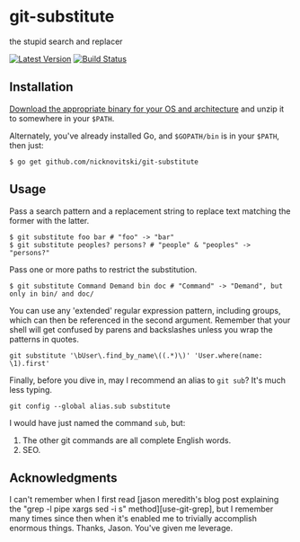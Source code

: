 git-substitute
==============

the stupid search and replacer

[![Latest Version](https://img.shields.io/github/release/nicknovitski/git-substitute.svg?style=flat-square)][release]
[![Build Status](https://img.shields.io/travis/nicknovitski/git-substitute.svg?style=flat-square)][travis]

[release]: https://github.com/nicknovitski/git-substitute/releases
[travis]: https://travis-ci.org/nicknovitski/git-substitute

## Installation

[Download the appropriate binary for your OS and architecture](https://github.com/nicknovitski/git-substitute/releases/latest)
and unzip it to somewhere in your `$PATH`.

Alternately, you've already installed Go, and `$GOPATH/bin` is in your `$PATH`, then just:
```shell
$ go get github.com/nicknovitski/git-substitute
```

## Usage

Pass a search pattern and a replacement string to replace text matching the
former with the latter.

```shell
$ git substitute foo bar # "foo" -> "bar"
$ git substitute peoples? persons? # "people" & "peoples" -> "persons?"
```

Pass one or more paths to restrict the substitution.
```shell
$ git substitute Command Demand bin doc # "Command" -> "Demand", but only in bin/ and doc/
```

You can use any 'extended' regular expression pattern, including groups, which
can then be referenced in the second argument.  Remember that your shell will
get confused by parens and backslashes unless you wrap the patterns in quotes.
```shell
git substitute '\bUser\.find_by_name\((.*)\)' 'User.where(name: \1).first'
```

Finally, before you dive in, may I recommend an alias to `git sub`?  It's much less typing.
```shell
git config --global alias.sub substitute
```

I would have just named the command `sub`, but:

1. The other git commands are all complete English words.
2. SEO.

## Acknowledgments

I can't remember when I first read [jason meredith's blog post explaining the
"grep -l pipe xargs sed -i s" method][use-git-grep], but I remember many times
since then when it's enabled me to trivially accomplish enormous things.
Thanks, Jason.  You've given me leverage.

[idea-stolen-from]: http://blog.jasonmeridth.com/posts/use-git-grep-to-replace-strings-in-files-in-your-git-repository/
